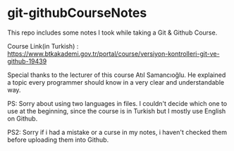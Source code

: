 # git-githubCourseNotes

This repo includes some notes I took while taking a Git &amp; Github Course.

Course Link(in Turkish) : https://www.btkakademi.gov.tr/portal/course/versiyon-kontrolleri-git-ve-github-19439

Special thanks to the lecturer of this course Atıl Samancıoğlu. He explained a topic every programmer should know in a very clear and understandable way.


PS: Sorry about using two languages in files. I couldn't decide which one to use at the beginning, since the course is in Turkish but I mostly use English on Github.

PS2: Sorry if i had a mistake or a curse in my notes, i haven't checked them before uploading them into Github.
